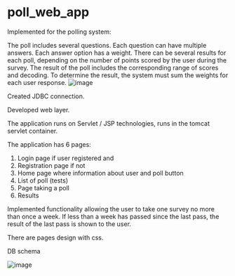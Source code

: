 # poll_web_app
Implemented for the polling system:

The poll includes several questions. Each question can have multiple answers.
Each answer option has a weight.
There can be several results for each poll, depending on the number of points scored by the user during the survey.
The result of the poll includes the corresponding range of scores and decoding. To determine the result, the system must sum the weights for each user response.
![image](https://user-images.githubusercontent.com/93138699/162828157-5bdd634d-ee8d-4515-a1a3-45a4632bbf13.png)

Created JDBC connection.

Developed web layer.

The application runs on Servlet / JSP technologies, runs in the tomcat servlet container.

The application has 6 pages:
1. Login page if user registered and
2. Registration page if not
3. Home page where information about user and poll button
4. List of poll (tests)
5. Page taking a poll
6. Results

Implemented functionality allowing the user to take one survey no more than once a week. If less than a week has passed since the last pass, the result of the last pass is shown to the user.

There are pages design with css.

DB schema

![image](https://user-images.githubusercontent.com/93138699/159952566-5d2575f9-bef3-40f7-8aa0-42e7da882655.png)
